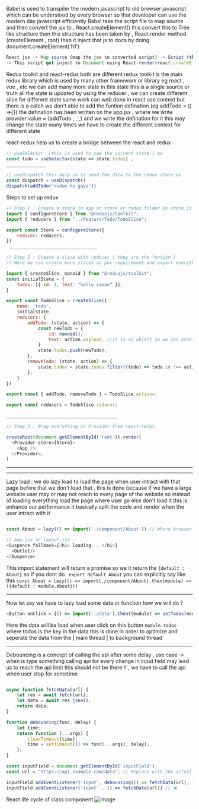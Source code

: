 Babel is used to transpiler the modern javascript to old browser javascript which can be understood by every browser so that developer can use the modern day javascript efficiently 
Babel take the script file to map source and then convert the jsx to , React.createElement() this convert this to Tree like structure then this structure has been taken by , 
React.render method (createElement , root) then it inject that js to docs by doing document.createElement('h1')

``` javascript 
React jsx -> Map source (map the jsx to converted script) -> Script (this browser will understand)
-> This script get inject to Document using React.render(react.createElement , root)
```


Redux toolkit and react-redux both are different 
redux toolkit is the main redux library which is used by many other framework or library eg react , vue , etc
we can add many more state in this state this is a single source or truth 
all the state is updated by using the reducer , we can create different slice for different state
same work can web done in react use context but there is a catch we don't able to add the funtion defination (eg addTodo = () =>{}) 
the defination has been written on the app.jsx , where we write provider value = {addTodo , , ,} and we write the defination for it this may change the state many times
we have to create the different context for different state

react-redux help us to create a bridge between the react and redux 
``` javascript
// useSelector  (this is used to see the current state ) as
const todo = useSelector(state => state.todos) ,
_______________

// useDispatch this help us to send the data to the redux state as
const dispatch = useDispatch()
dispatch(addTodo("redux ho gaya"))
```

Steps to set up redux 

``` javascript
// Step 1 : Create a store in app or store or redux folder as store.js
import { configureStore } from "@reduxjs/toolkit";
import { reducers } from "../Feature/Todo/TodoSlice";

export const Store = configureStore({
    reducer: reducers,
})
 _________________________________

// Step 2 : Create a slice with reducer ( they are the funtion )
// Here we can create more slices as per requirement and export everything to store 

import { createSlice, nanoid } from "@reduxjs/toolkit";
const initialState = {
    todos: [{ id: 1, text: "hello sawan" }],
}

export const TodoSlice = createSlice({
    name: 'todo',
    initialState,
    reducers: {
        addTodo: (state, action) => {
            const newTodo = {
                id: nanoid(),
                text: action.payload, //it is an object so we can access multiple value as (action.payload.text ,)
            }
            state.todos.push(newTodo);
        },
        removeTodo: (state, action) => {
            state.todos = state.todos.filter((todo) => todo.id !== action.payload)
        },
    }
})

export const { addTodo, removeTodo } = TodoSlice.actions;

export const reducers = TodoSlice.reducer;

__________________________________________

// Step 3 : Wrap everything in Provider from react-redux

createRoot(document.getElementById('root')).render(
  <Provider store={Store}>
    <App />
  </Provider>,
)
```




____________________________________
____________________________________





Lazy load : we do lazy load to load the page when user intract with that page before that we don't load that , this is done because if we have a large website user may or may not reach to every page of the website so instead of loading everything load the page where user go else don't load it this is enhance our performance 
it basically split the code and render when the user intract with it 
``` Javascript

const About = lazy(() => import('./component/About')) // Where browser router is there main.js

// aap.jsx or layout.jsx
<Suspence fallback={<h1> loading... </h1>}
  <Outlet/>
</Suspence>

```
This import statement will return a promise so we it return the ``` {default : About} ``` so if you dont do ``` export default About```
you can explicitly say like this ```const About = lazy(() => import(./component/About).then(module) => ({default : module.About})) ```

-------------------
Now let say we have to lazy load some data or function how we will do ?

``` Javascript
<Button onClick = {() => import('./data').then((module) => setTodos(module.todos))}> click </button>
```
Here the data will be load when user click on this button 
``` module.todos ``` where todos is the key in the data this is done in order to optimize and seperate the data from the | main thread | to background thread 

___________________________
Debouncing is a concept of calling the api after some delay , use case -> when is type something calling api for every change in input field may lead us to reach the api limit 
this should not be there !! , we have to call the api when user stop for sometime 

``` javascript

async function fetchData(url) {
    let res = await fetch(url);
    let data = await res.json();
    return data;
}

function debouncing(func, delay) {
    let time;
    return function (...args) {
        clearTimeout(time);
        time = setTimeout(() => func(...args), delay);  
    };
}

const inputField = document.getElementById('inputField');  
const url = "https://api.example.com/data"; // Replace with the actual API URL

inputField.addEventListener('input', debouncing(() => fetchData(url), 1000)); // ✅ 
inputField.addEventListenor('input' , () => fetchData(url)) // ❌

```
React life cycle of class component 
![image](https://github.com/user-attachments/assets/19a8e315-545e-4d97-ab0c-a1fd01c35977)




